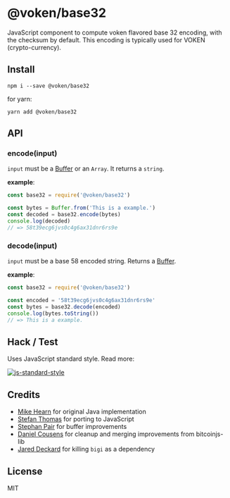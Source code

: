 @voken/base32
=============

JavaScript component to compute voken flavored base 32 encoding,
with the checksum by default.
This encoding is typically used for VOKEN (crypto-currency).


Install
-------


```
npm i --save @voken/base32
```

for yarn:

```
yarn add @voken/base32
```


API
---

### encode(input)

`input` must be a [Buffer](https://nodejs.org/api/buffer.html) or an `Array`. It returns a `string`.

**example**:

```js
const base32 = require('@voken/base32')

const bytes = Buffer.from('This is a example.')
const decoded = base32.encode(bytes)
console.log(decoded)
// => 58t39ecg6jvs0c4g6ax31dnr6rs9e
```


### decode(input)

`input` must be a base 58 encoded string. Returns a [Buffer](https://nodejs.org/api/buffer.html).

**example**:

```js
const base32 = require('@voken/base32')

const encoded = '58t39ecg6jvs0c4g6ax31dnr6rs9e'
const bytes = base32.decode(encoded)
console.log(bytes.toString())
// => This is a example.
```


Hack / Test
-----------

Uses JavaScript standard style. Read more:

[![js-standard-style](https://cdn.rawgit.com/feross/standard/master/badge.svg)](https://github.com/feross/standard)


Credits
-------
- [Mike Hearn](https://github.com/mikehearn) for original Java implementation
- [Stefan Thomas](https://github.com/justmoon) for porting to JavaScript
- [Stephan Pair](https://github.com/gasteve) for buffer improvements
- [Daniel Cousens](https://github.com/dcousens) for cleanup and merging improvements from bitcoinjs-lib
- [Jared Deckard](https://github.com/deckar01) for killing `bigi` as a dependency


License
-------

MIT
